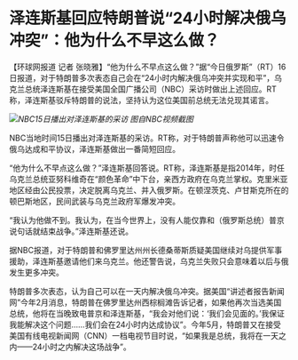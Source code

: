 

# 泽连斯基回应特朗普说“24小时解决俄乌冲突”：他为什么不早这么做？

【环球网报道 记者
张晓雅】“他为什么不早点这么做？”据“今日俄罗斯”（RT）16日报道，对于特朗普多次表态自己会在“24小时内解决俄乌冲突并实现和平”，乌克兰总统泽连斯基在接受美国全国广播公司（NBC）采访时做出上述回应。RT称，泽连斯基驳斥特朗普的说法，坚持认为这位美国前总统无法兑现其诺言。

![](https://inews.gtimg.com/om_bt/OHglmLxZEg-A5CpBHQ16kr5LxNp7DOz5qju0f9zoEZJuAAA/1000)_NBC15日播出对泽连斯基的采访
图自NBC视频截图_

NBC当地时间15日播出对泽连斯基的采访。RT称，对于特朗普声称他可以迅速令俄乌达成和平协议，泽连斯基做出一番简短回应。

“他为什么不早点这么做？”泽连斯基回答说。RT称，泽连斯基是指2014年，时任乌克兰总统亚努科维奇在“颜色革命”中下台，亲西方政府在乌克兰掌权。克里米亚地区经由公民投票，决定脱离乌克兰、并入俄罗斯。在顿涅茨克、卢甘斯克所在的顿巴斯地区，民间武装与乌克兰政府军爆发冲突。

“我认为他做不到。我认为，在当今世界上，没有人能仅靠和（俄罗斯总统）普京说句话就结束战争。”泽连斯基还说。

据NBC报道，对于特朗普和佛罗里达州州长德桑蒂斯质疑美国继续对乌提供军事援助，泽连斯基邀请他们来乌克兰。他还警告说，乌克兰失败只会意味着以后与俄发生更多冲突。

特朗普多次表态，认为自己可以在一天内解决俄乌冲突。据美国“讲述者报告新闻网”今年2月消息，特朗普在佛罗里达州西棕榈滩告诉记者，如果他再次当选美国总统，他将在当晚致电普京和泽连斯基，“我会对他们说：‘我们会见面的。’我保证我能解决这个问题……我们会在24小时内达成协议”。今年5月，特朗普又在接受美国有线电视新闻网（CNN）一档电视节目时说，“如果我是总统，我将在一天之内——24小时之内解决这场战争”。

